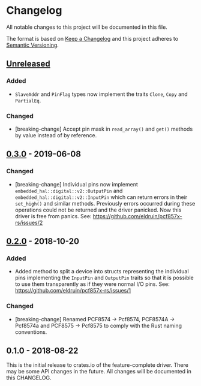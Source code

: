 # Changelog

All notable changes to this project will be documented in this file.

The format is based on [Keep a Changelog](http://keepachangelog.com/en/1.0.0/)
and this project adheres to [Semantic Versioning](http://semver.org/spec/v2.0.0.html).

## [Unreleased]

### Added
- `SlaveAddr` and `PinFlag` types now implement the traits `Clone`, `Copy` and `PartialEq`.

### Changed
- [breaking-change] Accept pin mask in `read_array()` and `get()` methods by value instead of by reference.

## [0.3.0] - 2019-06-08

### Changed
- [breaking-change] Individual pins now implement
  `embedded_hal::digital::v2::OutputPin` and `embedded_hal::digital::v2::InputPin`
  which can return errors in their `set_high()` and similar methods.
  Previously errors occurred during these operations could not be returned and
  the driver panicked. Now this driver is free from panics.
  See: https://github.com/eldruin/pcf857x-rs/issues/2

## [0.2.0] - 2018-10-20

### Added
- Added method to split a device into structs representing the individual pins
  implementing the `InputPin` and `OutputPin` traits so that it is possible
  to use them transparently as if they were normal I/O pins.
  See: https://github.com/eldruin/pcf857x-rs/issues/1

### Changed
- [breaking-change] Renamed PCF8574 -> Pcf8574, PCF8574A -> Pcf8574a and
  PCF8575 -> Pcf8575 to comply with the Rust naming conventions.

## 0.1.0 - 2018-08-22

This is the initial release to crates.io of the feature-complete driver. There
may be some API changes in the future. All changes will be documented in this
CHANGELOG.

[Unreleased]: https://github.com/eldruin/pcf857x-rs/compare/v0.3.0...HEAD
[0.3.0]: https://github.com/eldruin/pcf857x-rs/compare/v0.2.0...v0.3.0
[0.2.0]: https://github.com/eldruin/pcf857x-rs/compare/v0.1.0...v0.2.0
